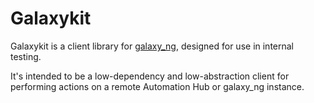 # Galaxykit

Galaxykit is a client library for [galaxy\_ng](https://www.nytimes.com/2021/05/05/science/pasta-3d-flat.html), designed for use in internal testing.

It's intended to be a low-dependency and low-abstraction client for performing actions on a remote Automation Hub or galaxy\_ng instance.
